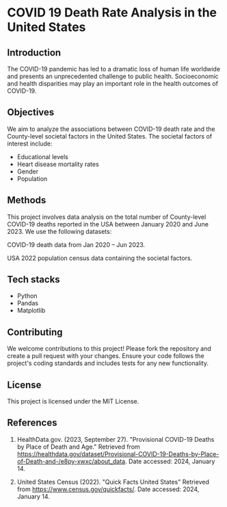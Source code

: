 # COVID 19 Death Rate Analysis in the United States

## Introduction

The COVID-19 pandemic has led to a dramatic loss of human life worldwide and presents an unprecedented challenge to public health. Socioeconomic and health disparities may play an important role in the health outcomes of COVID-19.

## Objectives

We aim to analyze the associations between COVID-19 death rate and the County-level societal factors in the United States. The societal factors of interest include:

* Educational levels
* Heart disease mortality rates
* Gender
* Population

## Methods

This project involves data analysis on the total number of County-level COVID-19 deaths reported in the USA between January 2020 and June 2023. We use the following datasets:

COVID-19 death data from Jan 2020 – Jun 2023.

USA 2022 population census data containing the societal factors.

## Tech stacks

* Python
* Pandas
* Matplotlib

## Contributing

We welcome contributions to this project! Please fork the repository and create a pull request with your changes. Ensure your code follows the project's coding standards and includes tests for any new functionality.

## License

This project is licensed under the MIT License.

## References

1. HealthData.gov. (2023, September 27). "Provisional COVID-19 Deaths by Place of Death and Age." Retrieved from https://healthdata.gov/dataset/Provisional-COVID-19-Deaths-by-Place-of-Death-and-/e8py-xwxc/about_data. Date accessed: 2024, January 14.

2. United States Census (2022). "Quick Facts United States" Retrieved from https://www.census.gov/quickfacts/. Date accessed: 2024, January 14.